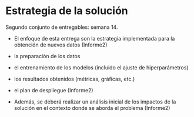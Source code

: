 # Estrategia de la solución

Segundo conjunto de entregables: semana 14.

- El enfoque de esta entrega son la estrategia implementada para la obtención de nuevos datos (Informe2)

- la preparación de los datos

- el entrenamiento de los modelos (incluido el ajuste de hiperparámetros)

- los resultados obtenidos (métricas, gráficas, etc.)

- el plan de despliegue (Informe2)

- Además, se deberá realizar un análisis inicial de los impactos de la solución en el contexto donde se aborda el problema (Informe2)
